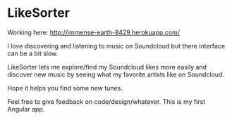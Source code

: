 LikeSorter
=========

Working here: http://immense-earth-8429.herokuapp.com/

I love discovering and listening to music on Soundcloud but there interface can be a bit slow.

LikeSorter lets me explore/find my Soundcloud likes more easily and discover new music by seeing what my favorite artists like on Soundcloud.

Hope it helps you find some new tunes.

Feel free to give feedback on code/design/whatever. This is my first Angular app.
